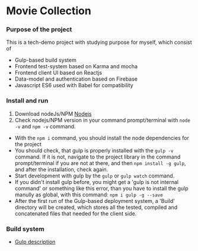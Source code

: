 # Movie Collection

### Purpose of the project
This is a tech-demo project with studying purpose for myself, which consist of
* Gulp-based build system
* Frontend test-system based on Karma and mocha
* Frontend client UI based on Reactjs
* Data-model and authentication based on Firebase
* Javascript ES6 used with Babel for compatibility

### Install and run

1. Download nodeJs/NPM [Nodejs](https://nodejs.org/download/)
2. Check nodejs/NPM version in your command prompt/terminal with `node -v` and `npm -v` command.
* With the `npm i` command, you should install the node dependencies for the project
* You should check, that gulp is properly installed with the `gulp -v` command. If it is not, navigate to the project library in the command prompt/terminal if you are not at there, and then `npm install -g gulp`, and after the installation, check again.
* Start development with gulp by the `gulp` or `gulp watch` command.
* If you didn't install gulp before, you might get a 'gulp is not internal command' or something like this error, than you have to install the gulp manully as global, with this command: `npm i gulp -g --save`
* After the first run of the Gulp-based deployment system, a 'Build' directory will be created, which stores all the tested, compiled and concatenated files that needed for the client side.

### Build system

* [Gulp description](gulp_description.md)
